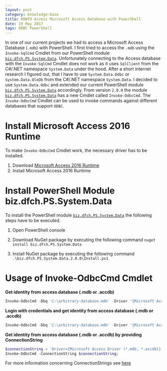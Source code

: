 ```yaml
---
layout: post
category: knowledge-base
title: HOWTO Access Microsoft Access Database with PowerShell
date: 19 May 2017
tags: ODBC PowerShell
---
```


In one of our current projects we had to access a Microsoft Access Database (`.mdb`) with PowerShell. I first tried to access the `.mdb` using the `Invoke-SqlCmd` Cmdlet from our PowerShell module [`biz.dfch.PS.System.Data`](https://github.com/dfch/biz.dfch.PS.System.Data). Unfortunately connecting to the Access database with the `Invoke-SqlCmd` Cmdlet does not work as it uses `SqlClient` from the C#/.NET namespace `System.Data` under the hood. After a short internet research I figured out, that I have to use `System.Data.Odbc` or `System.Data.OleDb` from the C#/.NET namespace `System.Data`. I decided to use `System.Data.Odbc` and extended our current PowerShell module [`biz.dfch.PS.System.Data`](https://github.com/dfch/biz.dfch.PS.System.Data) accordingly. From version `2.0.0` the module [`biz.dfch.PS.System.Data`](https://github.com/dfch/biz.dfch.PS.System.Data) has a new Cmdlet called `Invoke-OdbcCmd`. The `Invoke-OdbcCmd` Cmdlet can be used to invoke commands against different databases that support `ODBC`.

# Install Microsoft Access 2016 Runtime

To make `Invoke-OdbcCmd` Cmdlet work, the necessary driver has to be installed.

1. Download [Microsoft Access 2016 Runtime](https://www.microsoft.com/en-us/download/details.aspx?id=50040)
1. Install Microsoft Access 2016 Runtime

# Install PowerShell Module biz.dfch.PS.System.Data

To install the PowerShell module [`biz.dfch.PS.System.Data`](https://github.com/dfch/biz.dfch.PS.System.Data) the following steps have to be executed.

1. Open PowerShell console
1. Download NuGet package by executing the following command
  `nuget install biz.dfch.PS.System.Data`

1. Install NuGet package by executing the following command
  `.\biz.dfch.PS.System.Data.2.0.0\Install.ps1`

# Usage of Invoke-OdbcCmd Cmdlet

**Get identity from access database (.mdb or .accdb)**

```PowerShell
Invoke-OdbcCmd -Dbq 'C:\arbitrary-database.mdb' -Driver '{Microsoft Access Driver (*.mdb, *.accdb)}' "Select @@Identity";
```

**Login with credentials and get identity from access database (.mdb or .accdb)**

```PowerShell
Invoke-OdbcCmd -Dbq 'C:\arbitrary-database.mdb' -Driver '{Microsoft Access Driver (*.mdb, *.accdb)}' "Select @@Identity" -Username 'Arbitrary' -Password 'P@ssw0rd';
```

**Get identity from access database (.mdb or .accdb) by providing ConnectionString**

```PowerShell
$connectionString = 'Driver={Microsoft Access Driver (*.mdb, *.accdb)};Dbq=C:\arbitrary-database.mdb;Uid=Arbitrary;Pwd=P@ssw0rd;';
Invoke-OdbcCmd -ConnectionString $connectionString;
```

For more information concerning ConnectionStrings see [here](https://www.connectionstrings.com/microsoft-access-accdb-odbc-driver/)
